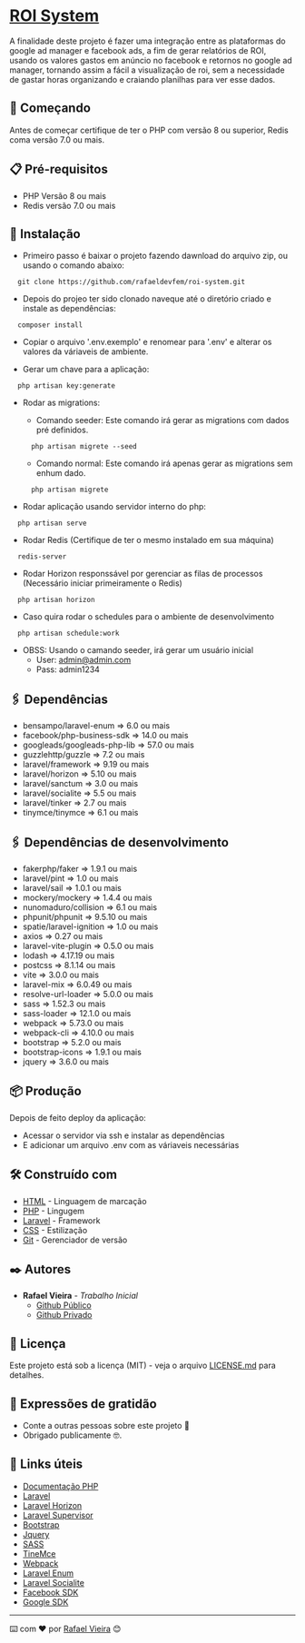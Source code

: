 # [ROI System](https://roi.femglobalb.com.br/storage/settings/CWQbOUW16TTy0ofdE16bKRqHEOi9SwwuWPdkDPWu.png/)

A finalidade deste projeto é fazer uma integração entre as plataformas do google ad manager e facebook ads, a fim de gerar relatórios de ROI, usando os valores gastos em anúncio no facebook e retornos no google ad manager, tornando assim a fácil a visualização de roi, sem a necessidade de gastar horas organizando e craiando planilhas para ver esse dados.

## 🚀 Começando
Antes de começar certifique de ter o PHP com versão 8 ou superior, Redis coma versão 7.0 ou mais.

## 📋 Pré-requisitos
- PHP Versão 8 ou mais
- Redis versão 7.0 ou mais

## 🔧 Instalação
 - Primeiro passo é baixar o projeto fazendo dawnload do arquivo zip, ou usando o comando abaixo:
 ```
   git clone https://github.com/rafaeldevfem/roi-system.git
 ```

 - Depois do projeo ter sido clonado naveque até o diretório criado e instale as dependências:
 ```
   composer install
 ```

- Copiar o arquivo '.env.exemplo' e renomear para '.env' e alterar os valores da váriaveis de ambiente.

- Gerar um chave para a aplicação:
 ```
   php artisan key:generate
 ```

- Rodar as migrations:
   - Comando seeder: Este comando irá gerar as migrations com dados pré definidos.
    ```
      php artisan migrete --seed
    ```

   - Comando normal: Este comando irá apenas gerar as migrations sem  enhum dado.
    ```
      php artisan migrete
    ```

 - Rodar aplicação usando servidor interno do php:
 ```
   php artisan serve
 ```

- Rodar Redis (Certifique de ter o mesmo instalado em sua máquina)
 ```
   redis-server
 ```

- Rodar Horizon responssável por gerenciar as filas de processos (Necessário iniciar primeiramente o Redis)
 ```
   php artisan horizon
 ```

- Caso quira rodar o schedules para o ambiente de desenvolvimento
 ```
   php artisan schedule:work
 ```

- OBSS: Usando o camando seeder, irá gerar um usuário inicial
   - User: admin@admin.com
   - Pass: admin1234
 
## 🖇 Dependências
- bensampo/laravel-enum       => 6.0 ou mais
- facebook/php-business-sdk   => 14.0 ou mais
- googleads/googleads-php-lib => 57.0 ou mais
- guzzlehttp/guzzle           => 7.2 ou mais
- laravel/framework           => 9.19 ou mais
- laravel/horizon             => 5.10 ou mais
- laravel/sanctum             => 3.0 ou mais
- laravel/socialite           => 5.5 ou mais
- laravel/tinker              => 2.7 ou mais
- tinymce/tinymce             => 6.1 ou mais

## 🖇 Dependências de desenvolvimento
- fakerphp/faker          => 1.9.1 ou mais
- laravel/pint            => 1.0 ou mais
- laravel/sail            => 1.0.1 ou mais
- mockery/mockery         => 1.4.4 ou mais
- nunomaduro/collision    => 6.1 ou mais
- phpunit/phpunit         => 9.5.10 ou mais
- spatie/laravel-ignition => 1.0 ou mais
- axios                   => 0.27 ou mais
- laravel-vite-plugin     => 0.5.0 ou mais
- lodash                  => 4.17.19 ou mais
- postcss                 => 8.1.14 ou mais
- vite                    => 3.0.0 ou mais
- laravel-mix             => 6.0.49 ou mais
- resolve-url-loader      => 5.0.0 ou mais
- sass                    => 1.52.3 ou mais
- sass-loader             => 12.1.0 ou mais
- webpack                 => 5.73.0 ou mais
- webpack-cli             => 4.10.0 ou mais
- bootstrap               => 5.2.0 ou mais
- bootstrap-icons         => 1.9.1 ou mais
- jquery                  => 3.6.0 ou mais

## 📦 Produção
Depois de feito deploy da aplicação:
- Acessar o servidor via ssh e instalar as dependências
- E adicionar um arquivo .env com as váriaveis necessárias


## 🛠️ Construído com
* [HTML](https://html.com/) - Linguagem de marcação
* [PHP](https://www.php.net/docs.php) - Lingugem
* [Laravel](https://laravel.com/docs) - Framework
* [CSS](#) - Estilização
* [Git](https://git-scm.com/doc) - Gerenciador de versão

## ✒️ Autores
* **Rafael Vieira** - *Trabalho Inicial* 
    - [Github Público](https://github.com/rafaeldevcode) 
    - [Github Privado](https://github.com/rafaeldevfem) 

## 📄 Licença
Este projeto está sob a licença (MIT) - veja o arquivo [LICENSE.md](https://github.com/rafaeldevfem/roi-system/blob/main/LICENCE.md) para detalhes.

## 🎁 Expressões de gratidão
* Conte a outras pessoas sobre este projeto 📢
* Obrigado publicamente 🤓.

## 🔗 Links úteis
- [Documentação PHP](https://www.php.net/docs.php)
- [Laravel](https://laravel.com/docs)
- [Laravel Horizon](https://laravel.com/docs/9.x/horizon)
- [Laravel Supervisor](https://laravel.com/docs/9.x/horizon#supervisors)
- [Bootstrap](https://getbootstrap.com/docs/5.1/getting-started/introduction/)
- [Jquery](https://api.jquery.com/)
- [SASS](https://sass-lang.com/documentation/)
- [TineMce](https://www.tiny.cloud/docs/tinymce/6/)
- [Webpack](https://webpack.js.org/concepts/)
- [Laravel Enum](https://github.com/BenSampo/laravel-enum)
- [Laravel Socialite](https://laravel.com/docs/9.x/socialite)
- [Facebook SDK](https://developers.facebook.com/docs/)
- [Google SDK](https://developers.google.com/ad-manager/api/start)

---
⌨️ com ❤️ por [Rafael Vieira](https://github.com/rafaeldevcode) 😊
